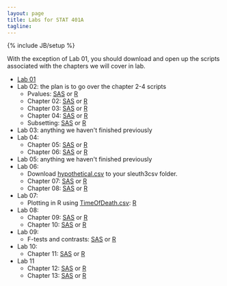 ```yaml
---
layout: page
title: Labs for STAT 401A
tagline: 
---
```

{% include JB/setup %}

With the exception of Lab 01, you should download and open up the scripts associated with the chapters we will cover in lab.  

- [Lab 01]({{BASE_PATH}}/lab/lab01.html)
- Lab 02: the plan is to go over the chapter 2-4 scripts 
  - Pvalues: [SAS]({{BASE_PATH}}/lab/pvalues.sas) or [R]({{BASE_PATH}}/lab/pvalues.R)
  - Chapter 02: [SAS]({{BASE_PATH}}/lab/ch02.sas) or [R]({{BASE_PATH}}/lab/ch02.R)
  - Chapter 03: [SAS]({{BASE_PATH}}/lab/ch03.sas) or [R]({{BASE_PATH}}/lab/ch03.R)
  - Chapter 04: [SAS]({{BASE_PATH}}/lab/ch04.sas) or [R]({{BASE_PATH}}/lab/ch04.R)
  - Subsetting: [SAS]({{BASE_PATH}}/lab/subset.sas) or [R]({{BASE_PATH}}/lab/subset.R)
- Lab 03: anything we haven't finished previously
- Lab 04: 
  - Chapter 05: [SAS]({{BASE_PATH}}/lab/ch05.sas) or [R]({{BASE_PATH}}/lab/ch05.R)
  - Chapter 06: [SAS]({{BASE_PATH}}/lab/ch06.sas) or [R]({{BASE_PATH}}/lab/ch06.R)
- Lab 05: anything we haven't finished previously
- Lab 06:
  - Download [hypothetical.csv]({{BASE_PATH}}/lab/hypothetical.csv) to your sleuth3csv folder.
  - Chapter 07: [SAS]({{BASE_PATH}}/lab/ch07.sas) or [R]({{BASE_PATH}}/lab/ch07.R)
  - Chapter 08: [SAS]({{BASE_PATH}}/lab/ch08.sas) or [R]({{BASE_PATH}}/lab/ch08.R)
- Lab 07:
  - Plotting in R using [TimeOfDeath.csv]({{BASE_PATH}}/lab/TimeOfDeath.csv): [R]({{BASE_PATH}}/lab/plotting.R)
- Lab 08:
  - Chapter 09: [SAS]({{BASE_PATH}}/lab/ch09.sas) or [R]({{BASE_PATH}}/lab/ch09.R) 
  - Chapter 10: [SAS]({{BASE_PATH}}/lab/ch10.sas) or [R]({{BASE_PATH}}/lab/ch10.R) 
- Lab 09:
  - F-tests and contrasts: [SAS]({{BASE_PATH}}/lab/ftests.sas) or [R]({{BASE_PATH}}/lab/ftests.R) 
- Lab 10:
  - Chapter 11: [SAS]({{BASE_PATH}}/lab/ch11.sas) or [R]({{BASE_PATH}}/lab/ch11.R) 
- Lab 11
  - Chapter 12: [SAS]({{BASE_PATH}}/lab/ch12.sas) or [R]({{BASE_PATH}}/lab/ch12.R) 
  - Chapter 13: [SAS]({{BASE_PATH}}/lab/ch13.sas) or [R]({{BASE_PATH}}/lab/ch13.R) 





